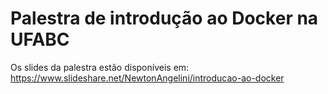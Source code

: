 # Palestra de introdução ao Docker na UFABC

Os slides da palestra estão disponíveis em: https://www.slideshare.net/NewtonAngelini/introducao-ao-docker
